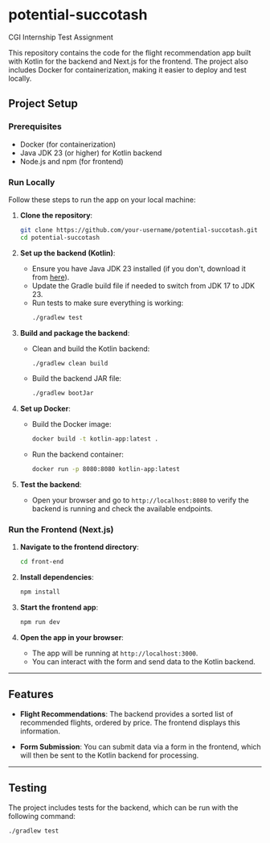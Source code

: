 # potential-succotash
CGI Internship Test Assignment

This repository contains the code for the flight recommendation app built with Kotlin for the backend and Next.js for the frontend. The project also includes Docker for containerization, making it easier to deploy and test locally.

## Project Setup

### Prerequisites
- Docker (for containerization)
- Java JDK 23 (or higher) for Kotlin backend
- Node.js and npm (for frontend)
  
### Run Locally

Follow these steps to run the app on your local machine:

1. **Clone the repository**:
    ```bash
    git clone https://github.com/your-username/potential-succotash.git
    cd potential-succotash
    ```

2. **Set up the backend (Kotlin)**:
    - Ensure you have Java JDK 23 installed (if you don't, download it from [here](https://adoptopenjdk.net/)).
    - Update the Gradle build file if needed to switch from JDK 17 to JDK 23.
    - Run tests to make sure everything is working:
      ```bash
      ./gradlew test
      ```

3. **Build and package the backend**:
    - Clean and build the Kotlin backend:
      ```bash
      ./gradlew clean build
      ```
    - Build the backend JAR file:
      ```bash
      ./gradlew bootJar
      ```

4. **Set up Docker**:
    - Build the Docker image:
      ```bash
      docker build -t kotlin-app:latest .
      ```

    - Run the backend container:
      ```bash
      docker run -p 8080:8080 kotlin-app:latest
      ```

5. **Test the backend**:
    - Open your browser and go to `http://localhost:8080` to verify the backend is running and check the available endpoints.

### Run the Frontend (Next.js)

1. **Navigate to the frontend directory**:
    ```bash
    cd front-end
    ```

2. **Install dependencies**:
    ```bash
    npm install
    ```

3. **Start the frontend app**:
    ```bash
    npm run dev
    ```

4. **Open the app in your browser**:
    - The app will be running at `http://localhost:3000`.
    - You can interact with the form and send data to the Kotlin backend.

---

## Features

- **Flight Recommendations**: The backend provides a sorted list of recommended flights, ordered by price. The frontend displays this information.
  
- **Form Submission**: You can submit data via a form in the frontend, which will then be sent to the Kotlin backend for processing.

---

## Testing

The project includes tests for the backend, which can be run with the following command:

```bash
./gradlew test
